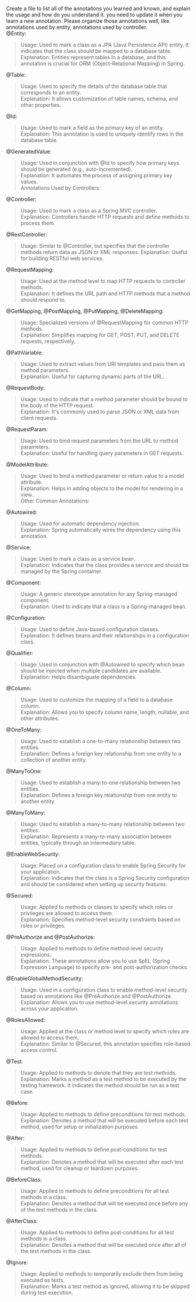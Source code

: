 Create a file to list all of the annotaitons you learned and known, and explain the usage and how do you
understand it. you need to update it when you learn a new annotation. Please organize those annotations
well, like annotations used by entity, annotations used by controller.<br>
@Entity:<br>
>Usage: Used to mark a class as a JPA (Java Persistence API) entity. It indicates that the class should be mapped to a database table.<br>
Explanation: Entities represent tables in a database, and this annotation is crucial for ORM (Object-Relational Mapping) in Spring.<br>

@Table:<br>
>Usage: Used to specify the details of the database table that corresponds to an entity.<br>
Explanation: It allows customization of table names, schema, and other properties.<br>

@Id:<br>
>Usage: Used to mark a field as the primary key of an entity.<br>
Explanation: This annotation is used to uniquely identify rows in the database table.<br>

@GeneratedValue:<br>
>Usage: Used in conjunction with @Id to specify how primary keys should be generated (e.g., auto-incremented).<br>
Explanation: It automates the process of assigning primary key values.<br>
Annotations Used by Controllers:<br>
>
@Controller:<br>
>Usage: Used to mark a class as a Spring MVC controller.<br>
Explanation: Controllers handle HTTP requests and define methods to process them.<br>
>
@RestController:<br>
>Usage: Similar to @Controller, but specifies that the controller methods return data as JSON or XML responses.
Explanation: Useful for building RESTful web services.<br>
>
@RequestMapping:<br>
>Usage: Used at the method level to map HTTP requests to controller methods.<br>
Explanation: It defines the URL path and HTTP methods that a method should respond to.<br>
>
@GetMapping, @PostMapping, @PutMapping, @DeleteMapping:<br>
> Usage: Specialized versions of @RequestMapping for common HTTP methods.<br>
Explanation: Simplifies mapping for GET, POST, PUT, and DELETE requests, respectively.<br>
>
@PathVariable:<br>
>Usage: Used to extract values from URI templates and pass them as method parameters.<br>
Explanation: Useful for capturing dynamic parts of the URL.<br>
>
@RequestBody:<br>
>Usage: Used to indicate that a method parameter should be bound to the body of the HTTP request.<br>
Explanation: It's commonly used to parse JSON or XML data from client requests.<br>
>
@RequestParam:<br>
>Usage: Used to bind request parameters from the URL to method parameters.<br>
Explanation: Useful for handling query parameters in GET requests.<br>
>
@ModelAttribute:<br>
>Usage: Used to bind a method parameter or return value to a model attribute.<br>
Explanation: Helps in adding objects to the model for rendering in a view.<br>
Other Common Annotations:<br>
>
@Autowired:<br>
>Usage: Used for automatic dependency injection.<br>
Explanation: Spring automatically wires the dependency using this annotation.<br>
>
@Service:<br>
>Usage: Used to mark a class as a service bean.<br>
Explanation: Indicates that the class provides a service and should be managed by the Spring container.<br>
>
@Component:<br>
>Usage: A generic stereotype annotation for any Spring-managed component.<br>
Explanation: Used to indicate that a class is a Spring-managed bean.<br>
>
@Configuration:<br>
>Usage: Used to define Java-based configuration classes.<br>
Explanation: It defines beans and their relationships in a configuration class.<br>
>
@Qualifier:<br>
>Usage: Used in conjunction with @Autowired to specify which bean should be injected when multiple candidates are available.<br>
Explanation: Helps disambiguate dependencies.<br>
>
@Column:<br>
> Usage: Used to customize the mapping of a field to a database column.<br>
Explanation: Allows you to specify column name, length, nullable, and other attributes.<br>
>
@OneToMany:<br>
> Usage: Used to establish a one-to-many relationship between two entities.<br>
Explanation: Defines a foreign key relationship from one entity to a collection of another entity.<br>
>
@ManyToOne:<br>
> Usage: Used to establish a many-to-one relationship between two entities.<br>
Explanation: Defines a foreign key relationship from one entity to another entity.<br>
>
@ManyToMany:<br>
> Usage: Used to establish a many-to-many relationship between two entities.<br>
Explanation: Represents a many-to-many association between entities, typically through an intermediary table.<br>
> 
@EnableWebSecurity:
> Usage: Placed on a configuration class to enable Spring Security for your application.<br>
Explanation: Indicates that the class is a Spring Security configuration and should be considered when setting up security features.<br>
> 
@Secured:
> Usage: Applied to methods or classes to specify which roles or privileges are allowed to access them.<br>
Explanation: Specifies method-level security constraints based on roles or privileges.<br>
> 
@PreAuthorize and @PostAuthorize:
> Usage: Applied to methods to define method-level security expressions.<br>
Explanation: These annotations allow you to use SpEL (Spring Expression Language) to specify pre- and post-authorization checks.<br>
> 
@EnableGlobalMethodSecurity:
> Usage: Used in a configuration class to enable method-level security based on annotations like @PreAuthorize and @PostAuthorize.<br>
Explanation: Allows you to use method-level security annotations across your application.<br>
>
@RolesAllowed:
> Usage: Applied at the class or method level to specify which roles are allowed to access them.<br>
Explanation: Similar to @Secured, this annotation specifies role-based access control.<br>
>
@Test:
> Usage: Applied to methods to denote that they are test methods.<br>
Explanation: Marks a method as a test method to be executed by the testing framework. It indicates the method should be run as a test case.
> 
@Before:
> Usage: Applied to methods to define preconditions for test methods.<br>
Explanation: Denotes a method that will be executed before each test method, used for setup or initialization purposes.
> 
@After:
> Usage: Applied to methods to define post-conditions for test methods.<br>
Explanation: Denotes a method that will be executed after each test method, used for cleanup or teardown purposes.
>
@BeforeClass:
> Usage: Applied to methods to define preconditions for all test methods in a class.<br>
Explanation: Denotes a method that will be executed once before any of the test methods in the class.
>
@AfterClass:
> Usage: Applied to methods to define post-conditions for all test methods in a class.<br>
Explanation: Denotes a method that will be executed once after all of the test methods in the class.
>
@Ignore:
> Usage: Applied to methods to temporarily exclude them from being executed as tests.<br>
Explanation: Marks a test method as ignored, allowing it to be skipped during test execution.